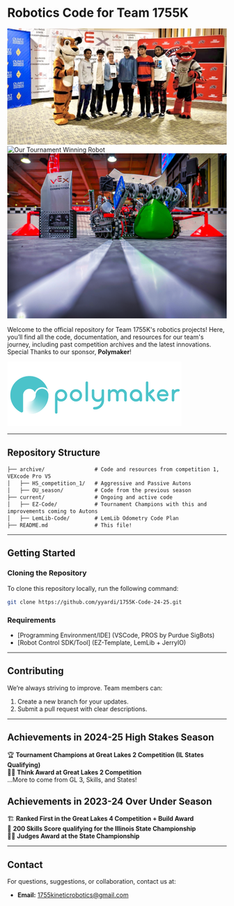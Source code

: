 # Robotics Code for Team 1755K
![Team Photo](images/team_photo.jpg)
![Our Tournament Winning Robot](images/TC.jpeg)
![Over Under States Robot](images/OUStates.jpg)

Welcome to the official repository for Team 1755K's robotics projects! Here, you’ll find all the code, documentation, and resources for our team's journey, including past competition archives and the latest innovations. Special Thanks to our sponsor, **Polymaker**!

![Sponsor Logo](images/polymaker.png)

---

## Repository Structure

```
├── archive/                # Code and resources from competition 1, VEXcode Pro V5
│   ├── HS_competition_1/   # Aggressive and Passive Autons
│   ├── OU_season/          # Code from the previous season 
├── current/                # Ongoing and active code
│   ├── EZ-Code/            # Tournament Champions with this and improvements coming to Autons 
│   ├── LemLib-Code/        # LemLib Odometry Code Plan
├── README.md               # This file!
```

---

## Getting Started

### Cloning the Repository
To clone this repository locally, run the following command:
```bash
git clone https://github.com/yyardi/1755K-Code-24-25.git
```

### Requirements
- [Programming Environment/IDE] (VSCode, PROS by Purdue SigBots)
- [Robot Control SDK/Tool] (EZ-Template, LemLib + JerryIO)

---

## Contributing
We’re always striving to improve. Team members can:
1. Create a new branch for your updates.
2. Submit a pull request with clear descriptions.

---

## Achievements in 2024-25 High Stakes Season
🏆 **Tournament Champions at Great Lakes 2 Competition (IL States Qualifying)** <br />
🧑‍💻 **Think Award at Great Lakes 2 Competition** <br />
...More to come from GL 3, Skills, and States! 

## Achievements in 2023-24 Over Under Season
🏗️ **Ranked First in the Great Lakes 4 Competition + Build Award** <br />
💯 **200 Skills Score qualifying for the Illinois State Championship** <br />
👩‍⚖️ **Judges Award at the State Championship**


---

## Contact
For questions, suggestions, or collaboration, contact us at:
- **Email:** 1755kineticrobotics@gmail.com

